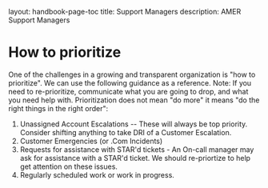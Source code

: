 layout: handbook-page-toc
title: Support Managers
description: AMER Support Managers

# How to prioritize

One of the challenges in a growing and transparent organization is "how to prioritize". We can use the following guidance as a reference. Note: If you need to re-prioritize, communicate what you are going to drop, and what you need help with. Prioritization does not mean "do more" it means "do the right things in the right order":

1. Unassigned Account Escalations -- These will always be top priority. Consider shifting anything to take DRI of a Customer Escalation.
1. Customer Emergencies (or .Com Incidents)
1. Requests for assistance with STAR'd tickets - An On-call manager may ask for assistance with a STAR'd ticket. We should re-priortize to help get attention on these issues.
1. Regularly scheduled work or work in progress.
